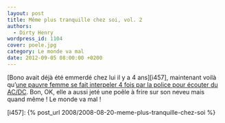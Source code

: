 ```yaml
---
layout: post
title: Même plus tranquille chez soi, vol. 2
authors:
  - Dirty Henry
wordpress_id: 1104
cover: poele.jpg
category: Le monde va mal
date: 2012-09-05 08:00:00 +0200
---
```


[Bono avait déjà été emmerdé chez lui il y a 4 ans][i457], maintenant voilà
qu’[une pauvre femme se fait interpeler 4 fois par la police pour écouter du
AC/DC][1]. Bon, OK, elle a aussi jeté une poêle à frire sur son neveu mais quand
même ! Le monde va mal !

[i457]: {% post_url 2008/2008-08-20-meme-plus-tranquille-chez-soi %}

[1]:
  https://www.nme.com/news/music/acdc-90-1248357
  "Woman arrested four times in 26 hours for playing AC/DC"
